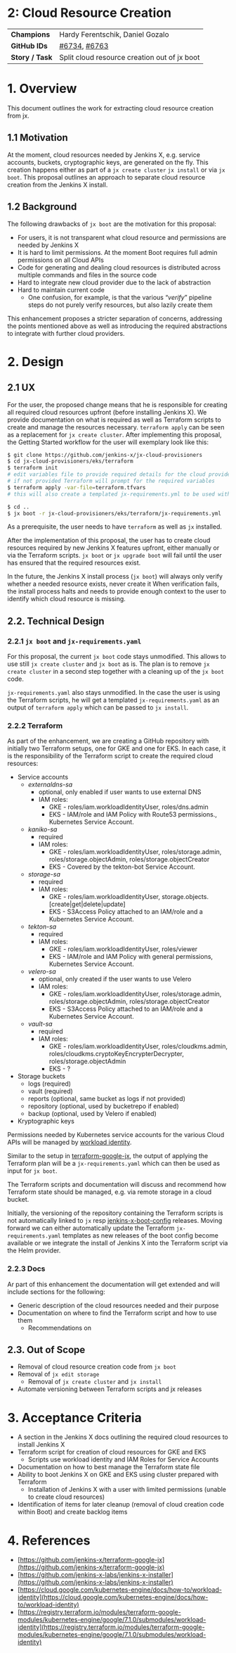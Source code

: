 
# 2: Cloud Resource Creation

<table>
  <tr>
   <td><strong>Champions</strong>
   </td>
   <td>Hardy Ferentschik, Daniel Gozalo
   </td>
  </tr>
  <tr>
   <td><strong>GitHub IDs</strong>
   </td>
   <td>
    <a href="https://github.com/jenkins-x/jx/issues/6734">#6734</a>,
    <a href="https://github.com/jenkins-x/jx/issues/6763">#6763</a>
   </td>
  </tr>
  <tr>
   <td><strong>Story / Task</strong>
   </td>
   <td>Split cloud resource creation out of jx boot
   </td>
  </tr>
</table>

# 1. Overview

This document outlines the work for extracting cloud resource creation from jx. 


## 1.1 Motivation

At the moment, cloud resources needed by Jenkins X, e.g. service accounts, buckets, cryptographic keys, are generated on the fly.
This creation happens either as part of a `jx create cluster` `jx install` or via `jx boot`.
This proposal outlines an approach to separate cloud resource creation from the Jenkins X install. 


## 1.2 Background

The following drawbacks of `jx boot` are the motivation for this proposal:

*   For users, it is not transparent what cloud resource and permissions are needed  by  Jenkins X
*   It is hard to limit permissions. At the moment Boot requires full admin permissions on all Cloud APIs
*   Code for generating and dealing cloud resources is distributed across multiple commands and files in the source code
*   Hard to integrate new cloud provider due to the lack of abstraction
*   Hard to maintain current code
    *   One confusion, for example, is that the various “_verify_” pipeline steps do not purely verify resources, but also lazily create them 

This enhancement proposes a stricter separation of concerns, addressing the points mentioned above as well as introducing the required abstractions to integrate with further cloud providers.


# 2. Design

## 2.1 UX

For the user, the proposed change means that he is responsible for creating all required cloud resources upfront (before installing Jenkins X).
We provide documentation on what is required as well as Terraform scripts to create and manage the resources necessary. 
`terraform apply` can be seen as a replacement for `jx create cluster`.
After implementing this proposal, the Getting Started workflow for the user will exemplary look like this:

```bash
$ git clone https://github.com/jenkins-x/jx-cloud-provisioners
$ cd jx-cloud-provisioners/eks/terraform 
$ terraform init
# edit variables file to provide required details for the cloud provider
# if not provided Terraform will prompt for the required variables 
$ terraform apply -var-file=terraform.tfvars
# this will also create a templated jx-requirements.yml to be used with 'jx boot'

$ cd ..
$ jx boot -r jx-cloud-provisioners/eks/terraform/jx-requirements.yml

```

As a prerequisite, the user needs to have `terraform` as well as `jx` installed.

After the implementation of this proposal, the user has to create cloud resources required by new Jenkins X features upfront, either manually or via the Terraform scripts. 
`jx boot` or `jx upgrade boot` will fail until the user has ensured that the required resources exist.

In the future, the Jenkins X install process (`jx boot`) will always only verify whether a needed resource exists, never create it
When verification fails, the install process halts and needs to provide enough context to the user to identify which cloud resource is missing.


## 2.2. Technical Design

### 2.2.1 `jx boot` and `jx-requirements.yaml`

For this proposal, the current `jx boot` code stays unmodified.
This allows to use still `jx create cluster` and `jx boot` as is.
The plan is to remove `jx create cluster` in a second step together with a cleaning up of the `jx boot` code.

`jx-requirements.yaml` also stays unmodified.
In the case the user is using the Terraform scripts, he will get a templated `jx-requirements.yaml` as an output of `terraform apply` which can be passed to `jx install`.


### 2.2.2 Terraform

As part of the enhancement, we are creating a GitHub repository with initially two Terraform setups, one for GKE and one for EKS.
In each case, it is the responsibility of the Terraform script to create the required cloud resources:

*   Service accounts
    *   _externaldns-sa_
        *   optional, only enabled if user wants to use external DNS
        *   IAM roles:
            *   GKE - roles/iam.workloadIdentityUser, roles/dns.admin
            *   EKS - IAM/role and IAM Policy with Route53 permissions., Kubernetes Service Account.  
    *   _kaniko-sa_
        *   required
        *   IAM roles:    
            *   GKE - roles/iam.workloadIdentityUser, roles/storage.admin, roles/storage.objectAdmin, roles/storage.objectCreator
            *   EKS - Covered by the tekton-bot Service Account.
    *   _storage-sa_
        *   required
        *   IAM roles:    
            *   GKE - roles/iam.workloadIdentityUser, storage.objects.[create|get|delete|update]
            *   EKS - S3Access Policy attached to an IAM/role and a Kubernetes Service Account.
    *   _tekton-sa_
        *   required
        *   IAM roles:    
            *   GKE - roles/iam.workloadIdentityUser, roles/viewer 
            *   EKS - IAM/role and IAM Policy with general permissions, Kubernetes Service Account.
    *   _velero-sa_
        *   optional, only created if the user wants to use Velero
        *   IAM roles:    
            *   GKE - roles/iam.workloadIdentityUser, roles/storage.admin, roles/storage.objectAdmin, roles/storage.objectCreator
            *   EKS - S3Access Policy attached to an IAM/role and a Kubernetes Service Account.
    *   _vault-sa_
        *   required 
        *   IAM roles:
            *   GKE - roles/iam.workloadIdentityUser, roles/cloudkms.admin, roles/cloudkms.cryptoKeyEncrypterDecrypter, roles/storage.objectAdmin
            *   EKS - ?           
*   Storage buckets 
      *   logs (required)
      *   vault (required)
      *   reports (optional, same bucket as logs if not provided)
      *   repository (optional, used by bucketrepo if enabled)
      *   backup (optional, used by Velero if enabled)
*   Kryptographic keys

Permissions needed by Kubernetes service accounts for the various Cloud APIs will be managed by [workload identity](https://cloud.google.com/kubernetes-engine/docs/how-to/workload-identity).

Similar to the setup in [terraform-google-jx](https://github.com/jenkins-x/terraform-google-jx), the output of applying the Terraform plan will be a `jx-requirements.yaml` which can then be used as input for `jx boot`.

The Terraform scripts and documentation will discuss and recommend how Terraform state should be managed, e.g. via remote storage in a cloud bucket.

Initially, the versioning of the repository containing the Terraform scripts is not automatically linked to `jx` resp [jenkins-x-boot-config](https://github.com/jenkins-x/jenkins-x-boot-config) releases.
Moving forward we can either automatically update the Terraform `jx-requirements.yaml` templates as new releases of the boot config become available or we integrate the install of Jenkins X into the Terraform script via the Helm provider. 


### 2.2.3 Docs

Ar part of this enhancement the documentation will get extended and will include sections for the following:

*   Generic description of the cloud resources needed and their purpose
*   Documentation on where to find the Terraform script and how to use them
    *   Recommendations on 

## 2.3. Out of Scope

*   Removal of cloud resource creation code from `jx boot`
*   Removal of `jx edit storage` 
    *   Removal of `jx create cluster` and `jx install`
*   Automate versioning between Terraform scripts and jx releases


# 3. Acceptance Criteria

*   A section in the Jenkins X docs outlining the required cloud resources to install Jenkins X
*   Terraform script for creation of cloud resources for GKE and EKS
    *   Scripts use workload identity and IAM Roles for Service Accounts
*   Documentation on how to best manage the Terraform state file
*   Ability to boot Jenkins X on GKE and EKS using cluster prepared with Terraform
    *   Installation of Jenkins X with a user with limited permissions (unable to create cloud resources) 
*   Identification of items for later cleanup (removal of cloud creation code within Boot) and create backlog items


# 4. References 

*   [https://github.com/jenkins-x/terraform-google-jx](https://github.com/jenkins-x/terraform-google-jx)
*   [https://github.com/jenkins-x-labs/jenkins-x-installer](https://github.com/jenkins-x-labs/jenkins-x-installer)
*   [https://cloud.google.com/kubernetes-engine/docs/how-to/workload-identity](https://cloud.google.com/kubernetes-engine/docs/how-to/workload-identity)
*   [https://registry.terraform.io/modules/terraform-google-modules/kubernetes-engine/google/7.1.0/submodules/workload-identity](https://registry.terraform.io/modules/terraform-google-modules/kubernetes-engine/google/7.1.0/submodules/workload-identity)
